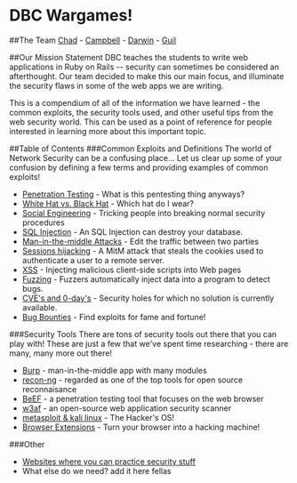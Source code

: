 # DBC Wargames!

##The Team
[Chad](https://github.com/chadcentofante) - [Campbell](https://github.com/Campbellb) - [Darwin](https://github.com/darwin67) - [Guil](https://github.com/guilsa)

##Our Mission Statement
DBC teaches the students to write web applications in Ruby on Rails -- security can sometimes be considered an afterthought. Our team decided to make this our main focus, and illuminate the security flaws in some of the web apps we are writing.

This is a compendium of all of the information we have learned - the common exploits, the security tools used, and other useful tips from the web security world. This can be used as a point of reference for people interested in learning more about this important topic.

##Table of Contents
###Common Exploits and Definitions
The world of Network Security can be a confusing place...
 Let us clear up some of your confusion by defining a few terms and providing examples of common exploits!
* [Penetration Testing](/pentesting.md) - What is this pentesting thing anyways?
* [White Hat vs. Black Hat](/hats.md) - Which hat do I wear?
* [Social Engineering](/socialengineering.md) - Tricking people into breaking normal security procedures
* [SQL Injection](/sql-injection/README.md) - An SQL Injection can destroy your database.
* [Man-in-the-middle Attacks](/mitm.md) - Edit the traffic between two parties
* [Sessions hijacking](/sessions.md) - A MitM attack that steals the cookies used to authenticate a user to a remote server.
* [XSS](/xss.md) - Injecting malicious client-side scripts into Web pages
* [Fuzzing](/fuzzing.md) - Fuzzers automatically inject data into a program to detect bugs.
* [CVE's and 0-day's](/0day.md) - Security holes for which no solution is currently available.
* [Bug Bounties](/bugbounties.md) - Find exploits for fame and fortune!

###Security Tools
There are tons of security tools out there that you can play with! These are just a few that we've spent time researching - there are many, many more out there!
* [Burp](/burp.md) - man-in-the-middle app with many modules
* [recon-ng](/recon-ng.md) - regarded as one of the top tools for open source reconnaisance
* [BeEF](/beef.md) - a penetration testing tool that focuses on the web browser
* [w3af](/w3af.md) - an open-source web application security scanner
* [metasploit & kali linux](/metasploit.md) - The Hacker's OS!
* [Browser Extensions](/extensions.md) - Turn your browser into a hacking machine!

###Other
* [Websites where you can practice security stuff](/practice.md)
* What else do we need? add it here fellas

